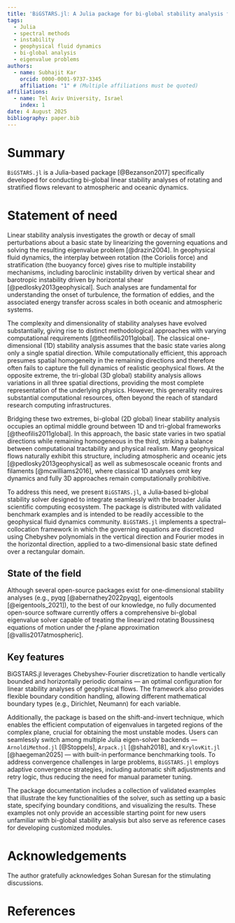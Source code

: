 ```yaml
---
title: 'BiGSTARS.jl: A Julia package for bi-global stability analysis for rotating stratified flows'
tags:
  - Julia
  - spectral methods
  - instability
  - geophysical fluid dynamics
  - bi-global analysis
  - eigenvalue problems
authors:
  - name: Subhajit Kar
    orcid: 0000-0001-9737-3345
    affiliation: "1" # (Multiple affiliations must be quoted)
affiliations:
  - name: Tel Aviv University, Israel
    index: 1
date: 4 August 2025
bibliography: paper.bib
---
```



# Summary
`BiGSTARS.jl` is a Julia-based package [@Bezanson2017] specifically developed for conducting bi-global linear stability analyses of rotating and stratified flows relevant to atmospheric and oceanic dynamics.

# Statement of need
Linear stability analysis investigates the growth or decay of small perturbations about a basic state by linearizing the governing equations and solving the resulting eigenvalue problem [@drazin2004]. In geophysical fluid dynamics, the interplay between rotation (the Coriolis force) and stratification (the buoyancy force) gives rise to multiple instability mechanisms, including baroclinic instability driven by vertical shear and barotropic instability driven by horizontal shear [@pedlosky2013geophysical]. Such analyses are fundamental for understanding the onset of turbulence, the formation of eddies, and the associated energy transfer across scales in both oceanic and atmospheric systems.

The complexity and dimensionality of stability analyses have evolved substantially, giving rise to distinct methodological approaches with varying computational requirements [@theofilis2011global]. The classical one-dimensional (1D) stability analysis assumes that the basic state varies along only a single spatial direction. While computationally efficient, this approach presumes spatial homogeneity in the remaining directions and therefore often fails to capture the full dynamics of realistic geophysical flows. At the opposite extreme, the tri-global (3D global) stability analysis allows variations in all three spatial directions, providing the most complete representation of the underlying physics. However, this generality requires substantial computational resources, often beyond the reach of standard research computing infrastructures.

Bridging these two extremes, bi-global (2D global) linear stability analysis occupies an optimal middle ground between 1D and tri-global frameworks [@theofilis2011global]. In this approach, the basic state varies in two spatial directions while remaining homogeneous in the third, striking a balance between computational tractability and physical realism. Many geophysical flows naturally exhibit this structure, including atmospheric and oceanic jets [@pedlosky2013geophysical] as well as submesoscale oceanic fronts and filaments [@mcwilliams2016], where classical 1D analyses omit key dynamics and fully 3D approaches remain computationally prohibitive. 

To address this need, we present `BiGSTARS.jl`, a Julia‑based bi‑global stability solver designed to integrate seamlessly with the broader Julia scientific computing ecosystem. The package is distributed with validated benchmark examples and is intended to be readily accessible to the geophysical fluid dynamics community. `BiGSTARS.jl` implements a spectral–collocation framework in which the governing equations are discretized using Chebyshev polynomials in the vertical direction and Fourier modes in the horizontal direction, applied to a two‑dimensional basic state defined over a rectangular domain.



<!-- It is based on linearized Boussinesq equations of motion under the $f$-plane approximation by formulating a generalized eigenvalue problem, enforces boundary conditions via tau or penalty methods, and assembles a large, sparse generalized eigenvalue problem of the form $AX = λBX$, where $A$ and $B$ are the matrices, $X$ is the eigenvector and $\lambda$ is the eigenvalue. The package provides specialized features for the large eigenvalue problems characteristic of bi-global analysis. -->

<!-- - Shift-and-invert targeting: Efficiently find eigenvalues near specified regions of the complex plane, crucial for identifying for unstable modes.
- Multiple backend integration: Seamless switching between Arnoldi.jl, Arpack.jl, and KrylovKit.jl solvers with performance comparison tools. -->


## State of the field

Although several open-source packages exist for one-dimensional stability analyses (e.g., pyqg [@abernathey2022pyqg], eigentools [@eigentools_2021]), to the best of our knowledge, no fully documented open-source software currently offers a comprehensive bi-global eigenvalue solver capable of treating the linearized rotating Boussinesq equations of motion under the $f$‑plane approximation [@vallis2017atmospheric].


## Key features
BiGSTARS.jl leverages Chebyshev-Fourier discretization to handle vertically bounded and horizontally periodic domains — an optimal configuration for linear stability analyses of geophysical flows. 
The framework also provides flexible boundary condition handling, allowing different mathematical boundary types (e.g., Dirichlet, Neumann) for each variable. 

Additionally, the package is based on the shift-and-invert technique, which enables the efficient computation of eigenvalues in targeted regions of the complex plane, crucial for obtaining the most unstable modes. Users can seamlessly switch among multiple Julia eigen-solver backends — `ArnoldiMethod.jl` [@Stoppels], `Arpack.jl` [@shah2018], and `KrylovKit.jl` [@haegeman2025] — with built-in performance benchmarking tools. To address convergence challenges in large problems, `BiGSTARS.jl` employs adaptive convergence strategies, including automatic shift adjustments and retry logic, thus reducing the need for manual parameter tuning.

The package documentation includes a collection of validated examples that illustrate the key functionalities of the solver, such as setting up a basic state, specifying boundary conditions, and visualizing the results. These examples not only provide an accessible starting point for new users unfamiliar with bi-global stability analysis but also serve as reference cases for developing customized modules.

<!-- ## Mathematics

The package is designed to solve eigenvaue problem of the linearized Boussinesq equations of motion under the $f$-plane approximation,

$$\frac{D \mathbf{u}}{Dt}
    + \Big(v \frac{\partial U}{\partial y} + w \frac{\partial U}{\partial z} \Big) \hat{x}
    + f \hat{z} \times \mathbf{u} =
    -\nabla p + b \hat{z} + \nu \nabla^2 \mathbf{u}, \label{eq:1} \tag{1}$$

$$\frac{Db}{Dt} +  v \frac{\partial B}{\partial y} + w \frac{\partial B}{\partial z} 
    = \kappa \nabla^2 b \label{eq:2} \tag{2}$$

$$\nabla \cdot \mathbf{u} = 0, \label{eq:3} \tag{3}$$

where $\mathbf{u}\equiv(u,v,w)$ are the perturbation velocity in the $x$, $y$ and $z$-direction, rescpectively, 
$p$ is the perturbation pressure, $b=-g\rho/\rho_0$ ($\rho$ is the density perturbation relative to the reference density $\rho_0$, 
and $g$ is the gravitational acceleration). 
The variables $U(y,z)$ is mean flow in the $x$-dircetion and $B(y,z)$ is the buoyancy of basic state, 
which is in thermal-wind balance [@vallis2017atmospheric],
$$\frac{\partial U}{\partial z} = -\frac{\partial B}{\partial y} \label{eq:4} \tag{4}$$.  
For bi-global analysis, we assume normal mode solutions in the $x$-direction only,
$$[\mathbf{u},p,b](x,y,z,t) = \mathfrak{R}[\tilde{\mathbf{u}},\tilde{p},\tilde{b}](y,z) e^{ikx+\lambda t} \label{eq:5} \tag{5}$$, 
where $\mathfrak{R}$ denotes the real part, $k$ is the $x$-wavenumber and $\lambda$ is the complex frequncy with real part describes the 
growthrate and imaginary part denotes the frequncy. The variables with superscript describes the eigenfunction. -->


# Acknowledgements

The author gratefully acknowledges Sohan Suresan for the stimulating discussions.

# References
